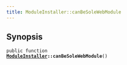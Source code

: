```yaml
---
title: ModuleInstaller::canBeSoleWebModule
---
```


## Synopsis

<code>public function <b><a href="ModuleInstaller">ModuleInstaller</a>::canBeSoleWebModule</b>()</code>

